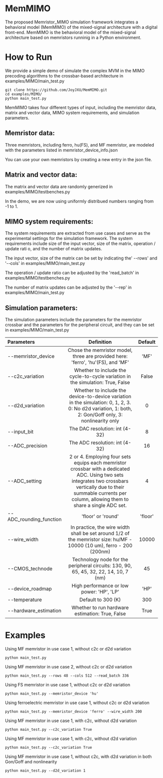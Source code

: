 # MemMIMO

The proposed Memristor_MIMO simulation framework integrates a behavioral model (MemMIMO) of the mixed-signal architecture with a digital front-end. MemMIMO is the behavioral model of the mixed-signal architecture based on memristors runninig in a Python environment.

# How to Run
We provide a simple demo of simulate the complex MVM in the MIMO precoding algorithms to the crossbar-based architecture in examples/MIMO/main_test.py

```
git clone https://github.com/JoyJXU/MemMIMO.git
cd examples/MIMO/
python main_test.py
```

MemMIMO takes four different types of input, including the memristor data, matrix and vector data, MIMO system requirements, and simulation parameters.

## Memristor data:
Three memristors, including ferro, hu(FS), and MF memristor, are modeled with the parameters listed in memristor_device_info.json

You can use your own memristors by creating a new entry in the json file.

## Matrix and vector data:

The matrix and vector data are randomly generized in examples/MIMO/testbenches.py

In the demo, we are now using uniformly distribued numbers ranging from -1 to 1.

## MIMO system requirements:

The system requirements are extracted from use cases and serve as the experimental settings for the simulation framework. The system requirements include size of the input vector, size of the matrix, operation / update rati
o, and the number of matrix updates.

The input vector, size of the matrix can be set by indicating the' --rows' and '--cols' in examples/MIMO/main_test.py

The operation / update ratio can be adjusted by the 'read_batch' in examples/MIMO/testbenches.py

The number of matrix updates can be adjusted by the '--rep' in examples/MIMO/main_test.py

## Simulation parameters:

The simulation parameters include the parameters for the memristor crossbar and the parameters for the peripheral circuit, and they can be set in examples/MIMO/main_test.py

| Parameters | Definition | Default | 
|:------------|:--------------:|:--------------:|
| --memristor_device          | Chose the memristor model, three are provided here: 'ferro', 'hu'(FS), and 'MF'         | 'MF'|
| --c2c_variation            | Whether to include the cycle-to-cycle variation in the simulation: True, False           | False|
| --d2d_variation            | Whether to include the device-to-device variation in the simulation: 0, 1, 2, 3. 0: No d2d variation, 1: both, 2: Gon/Goff only, 3: nonlinearity only         |0|
| --input_bit                | The DAC resolution: int (4-32)                                                            |8|
| --ADC_precision            | The ADC resolution: int (4-32)                                                            |16|
| --ADC_setting              | 2 or 4. Employing four sets equips each memristor crossbar with a dedicated ADC. Using two sets integrates two crossbars vertically due to their summable currents per column, allowing them to share a single ADC set.|4|
| --ADC_rounding_function    | 'floor' or 'round'                                                                        |'floor'|
| --wire_width              | In practice, the wire width shall be set around 1/2 of the memristor size: hu/MF - 10000 (10 um), ferro - 200 (200nm)|10000|
| --CMOS_technode            | Technology node for the peripheral circuits: 130, 90, 65, 45, 32, 22, 14, 10, 7 (nm)      |45|
| --device_roadmap            | High performance or low power: 'HP', 'LP'                                                |'HP'|
| --temperature	              | Default to 300 (K)                                                                |300|
| --hardware_estimation      | Whether to run hardware estimation: True, False|True|

# Examples
Using MF memristor in use case 1, without c2c or d2d variation
```
python main_test.py
```

Using MF memristor in use case 2, without c2c or d2d variation
```
python main_test.py --rows 48 --cols 512 --read_batch 336
```

Using FS memristor in use case 1, without c2c or d2d variation
```
python main_test.py --memristor_device 'hu'
```
				
Using ferroelectric memristor in use case 1, without c2c or d2d variation
```
python main_test.py --memristor_device 'ferro' --wire_width 200
```
				 				
Using MF memristor in use case 1, with c2c, without d2d variation
```
python main_test.py --c2c_variation True
```					
			
Using MF memristor in use case 1, with c2c, without d2d variation
```
python main_test.py --c2c_variation True
```					

Using MF memristor in use case 1, without c2c, with d2d variation in both Gon/Goff and nonlinearity
```
python main_test.py --d2d_variation 1
```					
			       
		
				
			
			
			
		
